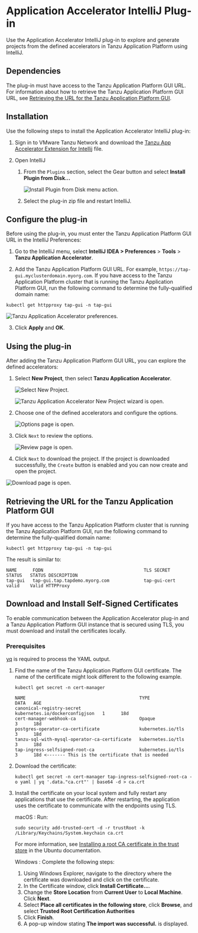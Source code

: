 # Application Accelerator IntelliJ Plug-in

Use the Application Accelerator IntelliJ plug-in to explore and generate projects
from the defined accelerators in Tanzu Application Platform using IntelliJ.

## <a id="dependencies"></a> Dependencies

The plug-in must have access to the Tanzu Application Platform GUI URL.
For information about how to retrieve the Tanzu Application Platform GUI URL, see
[Retrieving the URL for the Tanzu Application Platform GUI](#fqdn-tap-gui-url).

## <a id="intellij-install"></a> Installation

Use the following steps to install the Application Accelerator IntelliJ plug-in:

1. Sign in to VMware Tanzu Network and download the [Tanzu App Accelerator Extension for Intellij](https://network.tanzu.vmware.com/products/tanzu-application-platform) file.

2. Open IntelliJ

    1. From the `Plugins` section, select the Gear button and select **Install Plugin from Disk...**

        ![Install Plugin from Disk menu action.](../images/app-accelerator/intellij/app-accelerators-intellij-install-from-disk.png)

    2. Select the plug-in zip file and restart IntelliJ.

## <a id="intellij-conf-plugin"></a> Configure the plug-in

Before using the plug-in, you must enter the Tanzu Application Platform GUI URL in the IntelliJ Preferences:

1. Go to the IntelliJ menu, select **IntelliJ IDEA > Preferences** > **Tools** > **Tanzu Application Accelerator**.

2. Add the Tanzu Application Platform GUI URL. For example, `https://tap-gui.myclusterdomain.myorg.com`. If you have access to the Tanzu Application Platform cluster that is running the Tanzu Application Platform GUI, run the following command to determine the fully-qualified domain name:

  ```console
  kubectl get httpproxy tap-gui -n tap-gui
  ```

  ![Tanzu Application Accelerator preferences.](../images/app-accelerator/intellij/app-accelerators-intellij-preferences.png)

3. Click **Apply** and **OK**.

## <a id="intellij-using-the-plugin"></a> Using the plug-in

After adding the Tanzu Application Platform GUI URL, you can explore the defined accelerators:

1. Select **New Project**, then select **Tanzu Application Accelerator**.

    ![Select New Project.](../images/app-accelerator/intellij/app-accelerators-intellij-new-project.png)

    ![Tanzu Application Accelerator New Project wizard is open.](../images/app-accelerator/intellij/app-accelerators-intellij-accelerator-list.png)

2. Choose one of the defined accelerators and configure the options.

    ![Options page is open.](../images/app-accelerator/intellij/app-accelerators-intellij-options.png)

3. Click `Next` to review the options.

    ![Review page is open.](../images/app-accelerator/intellij/app-accelerators-intellij-review.png)

4. Click `Next` to download the project. If the project is downloaded successfully, the
`Create` button is enabled and you can now create and open the project.

![Download page is open.](../images/app-accelerator/intellij/app-accelerators-intellij-create.png)

## <a id="fqdn-tap-gui-url"></a> Retrieving the URL for the Tanzu Application Platform GUI

If you have access to the Tanzu Application Platform cluster that is running the Tanzu Application
Platform GUI, run the following command to determine the fully-qualified domain name:

```console
kubectl get httpproxy tap-gui -n tap-gui
```

The result is similar to:

```console
NAME      FQDN                                      TLS SECRET     STATUS   STATUS DESCRIPTION
tap-gui   tap-gui.tap.tapdemo.myorg.com             tap-gui-cert   valid    Valid HTTPProxy
```

## <a id="dl-ins-ss-certs"></a>Download and Install Self-Signed Certificates

To enable communication between the Application Accelerator plug-in and a Tanzu Application Platform GUI instance that is secured using TLS, you must download and install the certificates locally.

### Prerequisites

[yq](https://github.com/mikefarah/yq) is required to process the YAML output.

1. Find the name of the Tanzu Application Platform GUI certificate. The name of the certificate might look different to the following example.

    ```console
    kubectl get secret -n cert-manager
    ```

    ```console
    NAME                                           TYPE                             DATA   AGE
    canonical-registry-secret                      kubernetes.io/dockerconfigjson   1      18d
    cert-manager-webhook-ca                        Opaque                           3      18d
    postgres-operator-ca-certificate               kubernetes.io/tls                3      18d
    tanzu-sql-with-mysql-operator-ca-certificate   kubernetes.io/tls                3      18d
    tap-ingress-selfsigned-root-ca                 kubernetes.io/tls                3      18d <------- This is the certificate that is needed
    ```

2. Download the certificate:

    ```console
    kubectl get secret -n cert-manager tap-ingress-selfsigned-root-ca -o yaml | yq '.data."ca.crt"' | base64 -d > ca.crt
    ```

3. Install the certificate on your local system and fully restart any applications that use
the certificate. After restarting, the application uses the certificate
to communicate with the endpoints using TLS.

    macOS
    : Run:

      ```console
      sudo security add-trusted-cert -d -r trustRoot -k /Library/Keychains/System.keychain ca.crt
      ```

      For more information, see [Installing a root CA certificate in the trust store](https://ubuntu.com/server/docs/security-trust-store) in the Ubuntu documentation.

    Windows
    : Complete the following steps:

      1. Using Windows Explorer, navigate to the directory where the certificate was downloaded and click on the certificate.
      2. In the Certificate window, click **Install Certificate...**.
      3. Change the **Store Location** from **Current User** to **Local Machine**. Click **Next**.
      4. Select **Place all certificates in the following store**, click **Browse**, and select **Trusted Root Certification Authorities**
      5. Click **Finish**.
      6. A pop-up window stating **The import was successful.** is displayed.
